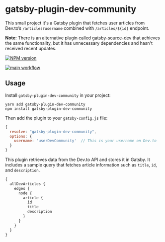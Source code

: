 # gatsby-plugin-dev-community

This small project it's a Gatsby plugin that fetches user articles from Dev.to’s `/articles?username` combined with `/articles/${id}` endpoint.

**Note:** There is an alternative plugin called [gatsby-source-dev](https://github.com/geocine/gatsby-source-dev) that achieves the same functionality, but it has unnecessary dependencies and hasn't received recent updates.

[![NPM version](https://badgen.net/npm/v/gatsby-plugin-dev-community)](https://www.npmjs.com/package/gatsby-plugin-dev-community)

[![main workflow](https://github.com/github/docs/actions/workflows/main.yml/badge.svg)](https://github.com/foqc/gatsby-plugin-dev-community/actions)

## Usage

Install `gatsby-plugin-dev-community` in your project:

```
yarn add gatsby-plugin-dev-community
npm install gatsby-plugin-dev-community
```

Then add the plugin to your `gatsby-config.js` file:

```js
{
  resolve: "gatsby-plugin-dev-community",
  options: {
    username: 'userDevCommunity'  // This is your username on Dev.to
  }
}
```

This plugin retrieves data from the Dev.to API and stores it in Gatsby. It includes a sample query that fetches article information such as `title`, `id`, and `description`.

```js
{
  allDevArticles {
    edges {
      node {
        article {
          id
          title
          description
        }
      }
    }
  }
}
```
